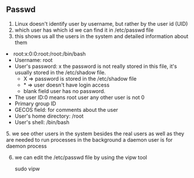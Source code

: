## Passwd
1. Linux doesn't identify user by username, but rather by the user id (UID)
2. which user has which id we can find it in /etc/passwd file
3. this shows us all the users in the system and detailed information about them
<li>
root:x:0:0:root:/root:/bin/bash
<ul>
<li>Username: root
<li>User's password: x 
the password is not really stored in this file, it's usually stored in the /etc/shadow file.  
<ul>
<li> X => password is stored in the /etc/shadow file </li> 
<li> * => user doesn't have login access </li>
<li> blank field user has no password. </li>
</ul>
<li>The user ID:0 means root user any other user is not 0
<li>Primary group ID
<li>GECOS field: for comments about the user
<li>User's home directory: /root
<li> User's shell: /bin/bash 
</ul>
</li>
5. we see other users in the system besides the real users as well as they are needed to run processes in the background a daemon user is for daemon process

6. we can edit the /etc/passwd file by using the vipw tool
	
	sudo vipw
